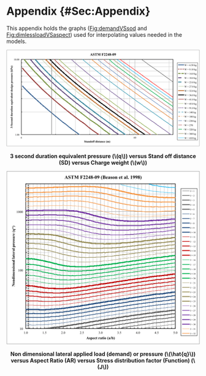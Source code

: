 # Appendix {#Sec:Appendix}

This appendix holds the graphs ([Fig:demandVSsod](./SecAppendix.md#Figure:demandVSsod) and [Fig:dimlessloadVSaspect](./SecAppendix.md#Figure:dimlessloadVSaspect)) used for interpolating values needed in the models.

<div id="Figure:demandVSsod"></div>

![3 second duration equivalent pressure (\\(q\\)) versus Stand off distance (SD) versus Charge weight (\\(w\\))](../../../../../datafiles/glassbr/ASTM_F2248-09.png)
**<p align="center">3 second duration equivalent pressure (\\(q\\)) versus Stand off distance (SD) versus Charge weight (\\(w\\))</p>**

<div id="Figure:dimlessloadVSaspect"></div>

![Non dimensional lateral applied load (demand) or pressure (\\(\hat{q}\\)) versus Aspect Ratio (AR) versus Stress distribution factor (Function) (\\(J\\))](../../../../../datafiles/glassbr/ASTM_F2248-09_BeasonEtAl.png)
**<p align="center">Non dimensional lateral applied load (demand) or pressure (\\(\hat{q}\\)) versus Aspect Ratio (AR) versus Stress distribution factor (Function) (\\(J\\))</p>**

